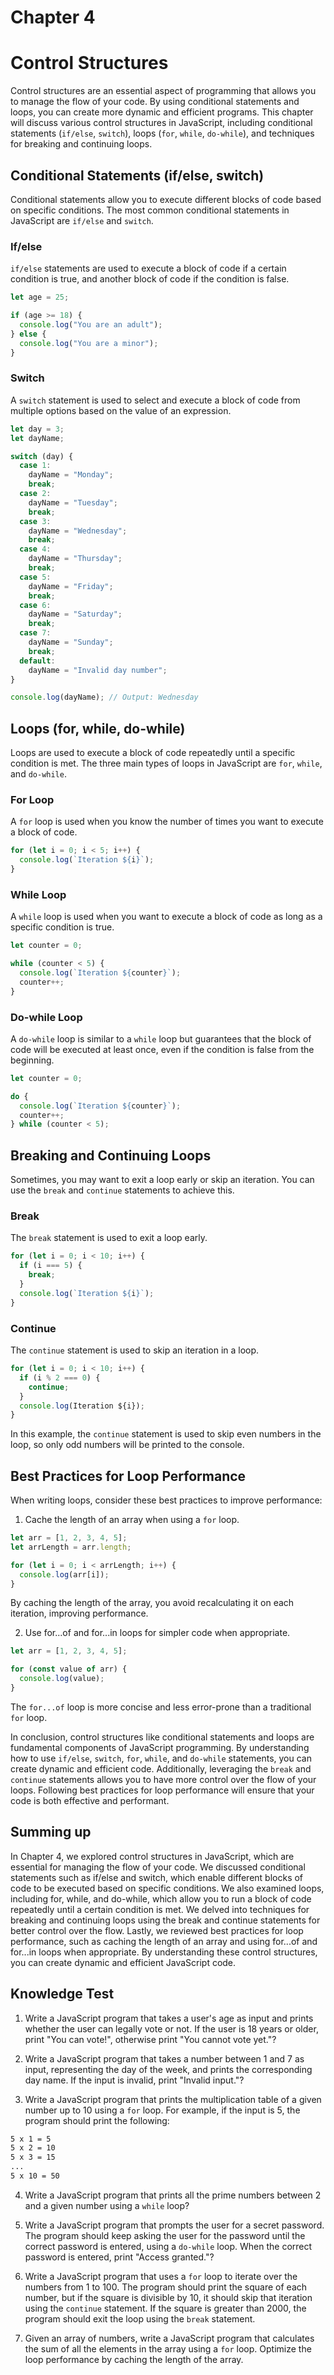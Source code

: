 # Chapter 4

# Control Structures

Control structures are an essential aspect of programming that allows you to manage the flow of your code. By using conditional statements and loops, you can create more dynamic and efficient programs. This chapter will discuss various control structures in JavaScript, including conditional statements (`if/else`, `switch`), loops (`for`, `while`, `do-while`), and techniques for breaking and continuing loops.

## Conditional Statements (if/else, switch)

Conditional statements allow you to execute different blocks of code based on specific conditions. The most common conditional statements in JavaScript are `if/else` and `switch`.

### If/else

`if/else` statements are used to execute a block of code if a certain condition is true, and another block of code if the condition is false.

```javascript
let age = 25;

if (age >= 18) {
  console.log("You are an adult");
} else {
  console.log("You are a minor");
}
```

### Switch

A `switch` statement is used to select and execute a block of code from multiple options based on the value of an expression.

```javascript
let day = 3;
let dayName;

switch (day) {
  case 1:
    dayName = "Monday";
    break;
  case 2:
    dayName = "Tuesday";
    break;
  case 3:
    dayName = "Wednesday";
    break;
  case 4:
    dayName = "Thursday";
    break;
  case 5:
    dayName = "Friday";
    break;
  case 6:
    dayName = "Saturday";
    break;
  case 7:
    dayName = "Sunday";
    break;
  default:
    dayName = "Invalid day number";
}

console.log(dayName); // Output: Wednesday
```

## Loops (for, while, do-while)

Loops are used to execute a block of code repeatedly until a specific condition is met. The three main types of loops in JavaScript are `for`, `while`, and `do-while`.

### For Loop

A `for` loop is used when you know the number of times you want to execute a block of code.

```javascript
for (let i = 0; i < 5; i++) {
  console.log(`Iteration ${i}`);
}
```

### While Loop

A `while` loop is used when you want to execute a block of code as long as a specific condition is true.

```javascript
let counter = 0;

while (counter < 5) {
  console.log(`Iteration ${counter}`);
  counter++;
}
```

### Do-while Loop

A `do-while` loop is similar to a `while` loop but guarantees that the block of code will be executed at least once, even if the condition is false from the beginning.

```javascript
let counter = 0;

do {
  console.log(`Iteration ${counter}`);
  counter++;
} while (counter < 5);
```

## Breaking and Continuing Loops

Sometimes, you may want to exit a loop early or skip an iteration. You can use the `break` and `continue` statements to achieve this.

### Break

The `break` statement is used to exit a loop early.

```javascript
for (let i = 0; i < 10; i++) {
  if (i === 5) {
    break;
  }
  console.log(`Iteration ${i}`);
}
```

### Continue

The `continue` statement is used to skip an iteration in a loop.

```javascript
for (let i = 0; i < 10; i++) {
  if (i % 2 === 0) {
    continue;
  }
  console.log(Iteration ${i});
}
```

In this example, the `continue` statement is used to skip even numbers in the loop, so only odd numbers will be printed to the console.

## Best Practices for Loop Performance

When writing loops, consider these best practices to improve performance:

1. Cache the length of an array when using a `for` loop.

```javascript
let arr = [1, 2, 3, 4, 5];
let arrLength = arr.length;

for (let i = 0; i < arrLength; i++) {
  console.log(arr[i]);
}
```

By caching the length of the array, you avoid recalculating it on each iteration, improving performance.

2. Use for...of and for...in loops for simpler code when appropriate.

```javascript
let arr = [1, 2, 3, 4, 5];

for (const value of arr) {
  console.log(value);
}
```

The `for...of` loop is more concise and less error-prone than a traditional `for` loop.

In conclusion, control structures like conditional statements and loops are fundamental components of JavaScript programming. By understanding how to use `if/else`, `switch`, `for`, `while`, and `do-while` statements, you can create dynamic and efficient code. Additionally, leveraging the `break` and `continue` statements allows you to have more control over the flow of your loops. Following best practices for loop performance will ensure that your code is both effective and performant.

## Summing up

In Chapter 4, we explored control structures in JavaScript, which are essential for managing the flow of your code. We discussed conditional statements such as if/else and switch, which enable different blocks of code to be executed based on specific conditions. We also examined loops, including for, while, and do-while, which allow you to run a block of code repeatedly until a certain condition is met. We delved into techniques for breaking and continuing loops using the break and continue statements for better control over the flow. Lastly, we reviewed best practices for loop performance, such as caching the length of an array and using for...of and for...in loops when appropriate. By understanding these control structures, you can create dynamic and efficient JavaScript code.

## Knowledge Test

1. Write a JavaScript program that takes a user's age as input and prints whether the user can legally vote or not. If the user is 18 years or older, print "You can vote!", otherwise print "You cannot vote yet."?

2. Write a JavaScript program that takes a number between 1 and 7 as input, representing the day of the week, and prints the corresponding day name. If the input is invalid, print "Invalid input."?

3. Write a JavaScript program that prints the multiplication table of a given number up to 10 using a `for` loop. For example, if the input is 5, the program should print the following:

```bash
5 x 1 = 5
5 x 2 = 10
5 x 3 = 15
...
5 x 10 = 50
```

4. Write a JavaScript program that prints all the prime numbers between 2 and a given number using a `while` loop?

5. Write a JavaScript program that prompts the user for a secret password. The program should keep asking the user for the password until the correct password is entered, using a `do-while` loop. When the correct password is entered, print "Access granted."?

6. Write a JavaScript program that uses a `for` loop to iterate over the numbers from 1 to 100. The program should print the square of each number, but if the square is divisible by 10, it should skip that iteration using the `continue` statement. If the square is greater than 2000, the program should exit the loop using the `break` statement.

7. Given an array of numbers, write a JavaScript program that calculates the sum of all the elements in the array using a `for` loop. Optimize the loop performance by caching the length of the array.
